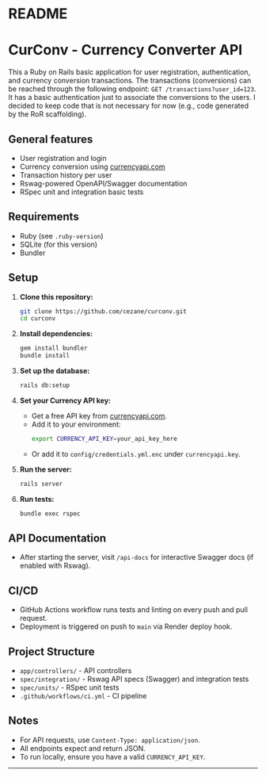 # README

# CurConv - Currency Converter API

This a Ruby on Rails basic application for user registration, authentication, and currency conversion transactions. The transactions (conversions) can be reached through the following endpoint: `GET /transactions?user_id=123`. It has a basic authentication just to associate the conversions to the users. I decided to keep code that is not necessary for now (e.g., code generated by the RoR scaffolding).

## General features

- User registration and login
- Currency conversion using [currencyapi.com](https://currencyapi.com/)
- Transaction history per user
- Rswag-powered OpenAPI/Swagger documentation
- RSpec unit and integration basic tests

## Requirements

- Ruby (see `.ruby-version`)
- SQLite (for this version)
- Bundler

## Setup

1. **Clone this repository:**
   ```sh
   git clone https://github.com/cezane/curconv.git
   cd curconv
   ```

2. **Install dependencies:**
   ```sh
   gem install bundler
   bundle install
   ```

3. **Set up the database:**
   ```sh
   rails db:setup
   ```

4. **Set your Currency API key:**
   - Get a free API key from [currencyapi.com](https://currencyapi.com/).
   - Add it to your environment:
     ```sh
     export CURRENCY_API_KEY=your_api_key_here
     ```
   - Or add it to `config/credentials.yml.enc` under `currencyapi.key`.

5. **Run the server:**
   ```sh
   rails server
   ```

6. **Run tests:**
   ```sh
   bundle exec rspec
   ```

## API Documentation

- After starting the server, visit `/api-docs` for interactive Swagger docs (if enabled with Rswag).

## CI/CD

- GitHub Actions workflow runs tests and linting on every push and pull request.
- Deployment is triggered on push to `main` via Render deploy hook.

## Project Structure

- `app/controllers/` - API controllers
- `spec/integration/` - Rswag API specs (Swagger) and integration tests
- `spec/units/` - RSpec unit tests
- `.github/workflows/ci.yml` - CI pipeline

## Notes

- For API requests, use `Content-Type: application/json`.
- All endpoints expect and return JSON.
- To run locally, ensure you have a valid `CURRENCY_API_KEY`.

---
